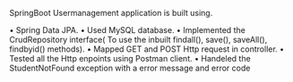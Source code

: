 SpringBoot Usermanagement application is built using.


•	Spring Data JPA.
•	Used MySQL database.
•	Implemented the CrudRepository interface( To use the inbuilt findall(), save(), saveAll(), findbyid() methods).
•	Mapped GET and POST Http request in controller.
•	Tested all the Http enpoints using Postman client.
• Handeled the StudentNotFound exception with a error message and error code

